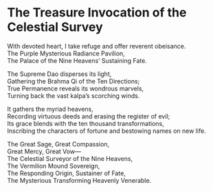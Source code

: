 # The Treasure Invocation of the Celestial Survey

With devoted heart, I take refuge and offer reverent obeisance.  
The Purple Mysterious Radiance Pavilion,  
The Palace of the Nine Heavens’ Sustaining Fate.  

The Supreme Dao disperses its light,  
Gathering the Brahma Qi of the Ten Directions;  
True Permanence reveals its wondrous marvels,  
Turning back the vast kalpa’s scorching winds.  

It gathers the myriad heavens,  
Recording virtuous deeds and erasing the register of evil;  
Its grace blends with the ten thousand transformations,  
Inscribing the characters of fortune and bestowing names on new life.  

The Great Sage, Great Compassion,  
Great Mercy, Great Vow—  
The Celestial Surveyor of the Nine Heavens,  
The Vermilion Mound Sovereign,  
The Responding Origin, Sustainer of Fate,  
The Mysterious Transforming Heavenly Venerable.